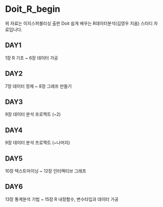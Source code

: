 # Doit_R_begin
위 자료는 이지스퍼블리싱 출판 Doit 쉽게 배우는 R데이터분석(김영우 지음) 스터디 자료입니다.

## DAY1 
1장 R 기초 ~ 6장 데이터 가공
 
## DAY2
7장 데이터 정제 ~ 8장 그래프 만들기

## DAY3
9장 데이터 분석 프로젝트 (~2)

## DAY4
9장 데이터 분석 프로젝트 (~나머지)

## DAY5
10장 텍스트마이닝 ~ 12장 인터랙티브 그래프

## DAY6
13장 통계분석 기법 ~ 15장 R 내장함수, 변수타입과 데이터 가공
